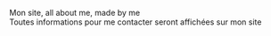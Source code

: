 Mon site, all about me, made by me      
Toutes informations pour me contacter seront affichées sur mon site       
